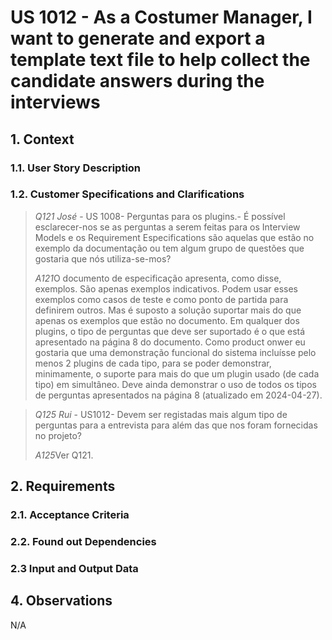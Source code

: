 # US 1012 - As a Costumer Manager, I want to generate and export a template text file to help collect the candidate answers during the interviews

## 1. Context
### 1.1. User Story Description

### 1.2. Customer Specifications and Clarifications


> *Q121 José* - US 1008- Perguntas para os plugins.- É possível esclarecer-nos se as perguntas a serem feitas para os Interview Models e os Requirement Especifications são aquelas que estão no exemplo da documentação ou tem algum grupo de questões que gostaria que nós utiliza-se-mos?
>
>*A121*O documento de especificação apresenta, como disse, exemplos. São apenas exemplos indicativos. Podem usar esses exemplos como casos de teste e como ponto de partida para definirem outros. Mas é suposto a solução suportar mais do que apenas os exemplos que estão no documento. Em qualquer dos plugins, o tipo de perguntas que deve ser suportado é o que está apresentado na página 8 do documento. Como product onwer eu gostaria que uma demonstração funcional do sistema incluísse pelo menos 2 plugins de cada tipo, para se poder demonstrar, minimamente, o suporte para mais do que um plugin usado (de cada tipo) em simultâneo. Deve ainda demonstrar o uso de todos os tipos de perguntas apresentados na página 8 (atualizado em 2024-04-27).


> *Q125 Rui* - US1012- Devem ser registadas mais algum tipo de perguntas para a entrevista para além das que nos foram fornecidas no projeto?
>
>*A125*Ver Q121.

## 2. Requirements


### 2.1. Acceptance Criteria


### 2.2. Found out Dependencies


### 2.3 Input and Output Data


## 4. Observations

N/A
